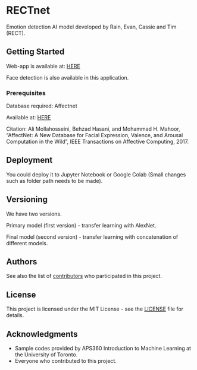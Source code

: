 # RECTnet
Emotion detection AI model developed by Rain, Evan, Cassie and Tim (RECT).

## Getting Started

Web-app is available at: [HERE](RECTnet.ml/demo) 

Face detection is also available in this application.

### Prerequisites

Database required: Affectnet

Available at: [HERE](http://mohammadmahoor.com/affectnet/)

Citation: Ali Mollahosseini, Behzad Hasani, and Mohammad H. Mahoor, “AffectNet: A New Database for Facial Expression, Valence, and Arousal Computation in the Wild”, IEEE Transactions on Affective Computing, 2017.

## Deployment

You could deploy it to Jupyter Notebook or Google Colab (Small changes such as folder path needs to be made).

## Versioning

We have two versions.

Primary model (first version) - transfer learning with AlexNet.

Final model (second version) - transfer learning with concatenation of different models.

## Authors

See also the list of [contributors](https://github.com/RECTnet/contributors) who participated in this project.

## License

This project is licensed under the MIT License - see the [LICENSE](LICENSE) file for details.

## Acknowledgments

* Sample codes provided by APS360 Introduction to Machine Learning at the University of Toronto.
* Everyone who contributed to this project.


